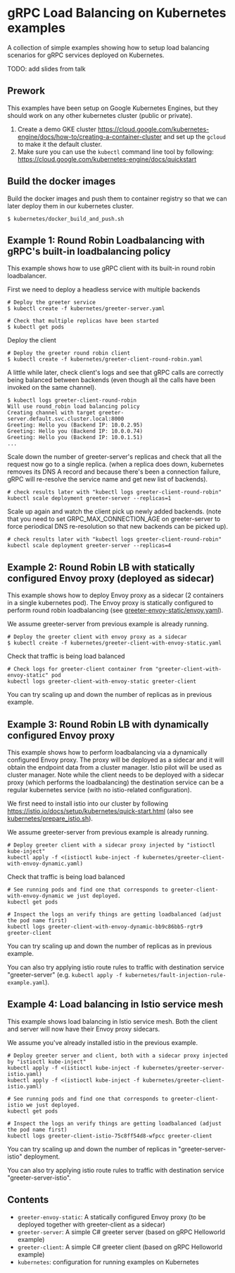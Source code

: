 # gRPC Load Balancing on Kubernetes examples

A collection of simple examples showing how to setup load balancing scenarios for gRPC services deployed on Kubernetes.

TODO: add slides from talk

## Prework

This examples have been setup on Google Kubernetes Engines, but they should work on any other kubernetes cluster (public or private).

1. Create a demo GKE cluster https://cloud.google.com/kubernetes-engine/docs/how-to/creating-a-container-cluster
   and set up the `gcloud` to make it the default cluster.
2. Make sure you can use the `kubectl` command line tool by following: https://cloud.google.com/kubernetes-engine/docs/quickstart

## Build the docker images

Build the docker images and push them to container registry so that we can later deploy them in
our kubernetes cluster.

```
$ kubernetes/docker_build_and_push.sh
```

## Example 1: Round Robin Loadbalancing with gRPC's built-in loadbalancing policy 

This example shows how to use gRPC client with its built-in round robin loadbalancer.

First we need to deploy a headless service with multiple backends
```
# Deploy the greeter service 
$ kubectl create -f kubernetes/greeter-server.yaml

# Check that multiple replicas have been started
$ kubectl get pods
```

Deploy the client
```
# Deploy the greeter round robin client
$ kubectl create -f kubernetes/greeter-client-round-robin.yaml
```

A little while later, check client's logs and see that gRPC calls are correctly being balanced between backends (even though all the calls have been invoked on the same channel).
```
$ kubectl logs greeter-client-round-robin
Will use round_robin load balancing policy
Creating channel with target greeter-server.default.svc.cluster.local:8000
Greeting: Hello you (Backend IP: 10.0.2.95)
Greeting: Hello you (Backend IP: 10.0.0.74)
Greeting: Hello you (Backend IP: 10.0.1.51)
...
```

Scale down the number of greeter-server's replicas and check that all the request now go to a single replica.
(when a replica does down, kubernetes removes its DNS A record and because there's been a connection failure,
gRPC will re-resolve the service name and get new list of backends).
```
# check results later with "kubectl logs greeter-client-round-robin"
kubectl scale deployment greeter-server --replicas=1
```

Scale up again and watch the client pick up newly added backends.
(note that you need to set GRPC_MAX_CONNECTION_AGE on greeter-server to force periodical DNS re-resolution so that new backends can be picked up).
```
# check results later with "kubectl logs greeter-client-round-robin"
kubectl scale deployment greeter-server --replicas=4
```

## Example 2: Round Robin LB with statically configured Envoy proxy (deployed as sidecar)

This example shows how to deploy Envoy proxy as a sidecar (2 containers in a single kubernetes pod).
The Envoy proxy is statically configured to perform round robin loadbalancing
(see [greeter-envoy-static/envoy.yaml](greeter-envoy-static/envoy.yaml)).

We assume greeter-server from previous example is already running.

```
# Deploy the greeter client with envoy proxy as a sidecar
$ kubectl create -f kubernetes/greeter-client-with-envoy-static.yaml
```

Check that traffic is being load balanced
```
# Check logs for greeter-client container from "greeter-client-with-envoy-static" pod
kubectl logs greeter-client-with-envoy-static greeter-client
```

You can try scaling up and down the number of replicas as in previous example.

## Example 3: Round Robin LB with dynamically configured Envoy proxy

This example shows how to perform loadbalancing via a dynamically configured Envoy proxy.
The proxy will be deployed as a sidecar and it will obtain the endpoint data from a cluster manager.
Istio pilot will be used as cluster manager. Note while the client needs to be deployed with a sidecar proxy
(which performs the loadbalancing) the destination service can be a regular kubernetes service (with no istio-related configuration).

We first need to install istio into our cluster by following 
https://istio.io/docs/setup/kubernetes/quick-start.html (also see [kubernetes/prepare_istio.sh](kubernetes/prepare_istio.sh)).

We assume greeter-server from previous example is already running.

```
# Deploy greeter client with a sidecar proxy injected by "istioctl kube-inject"
kubectl apply -f <(istioctl kube-inject -f kubernetes/greeter-client-with-envoy-dynamic.yaml)
```

Check that traffic is being load balanced
```
# See running pods and find one that corresponds to greeter-client-with-envoy-dynamic we just deployed.
kubectl get pods

# Inspect the logs an verify things are getting loadbalanced (adjust the pod name first)
kubectl logs greeter-client-with-envoy-dynamic-bb9c86bb5-rgtr9 greeter-client
```

You can try scaling up and down the number of replicas as in previous example.

You can also try applying istio route rules to traffic with destination service "greeter-server" (e.g. `kubectl apply -f kubernetes/fault-injection-rule-example.yaml`).

## Example 4: Load balancing in Istio service mesh

This example shows load balancing in Istio service mesh. Both the client and server will now have their Envoy proxy sidecars.

We assume you've already installed istio in the previous example.

```
# Deploy greeter server and client, both with a sidecar proxy injected by "istioctl kube-inject"
kubectl apply -f <(istioctl kube-inject -f kubernetes/greeter-server-istio.yaml)
kubectl apply -f <(istioctl kube-inject -f kubernetes/greeter-client-istio.yaml)
```

```
# See running pods and find one that corresponds to greeter-client-istio we just deployed.
kubectl get pods

# Inspect the logs an verify things are getting loadbalanced (adjust the pod name first)
kubectl logs greeter-client-istio-75c8ff54d8-wfpcc greeter-client
```

You can try scaling up and down the number of replicas in "greeter-server-istio" deployment.

You can also try applying istio route rules to traffic with destination service "greeter-server-istio".

## Contents

- `greeter-envoy-static`: A statically configured Envoy proxy (to be deployed together with greeter-client as a sidecar)
- `greeter-server`: A simple C# greeter server (based on gRPC Helloworld example)
- `greeter-client`: A simple C# greeter client (based on gRPC Helloworld example)
- `kubernetes`: configuration for running examples on Kubernetes
